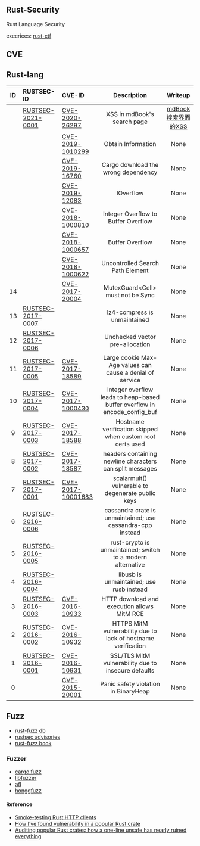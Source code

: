 ## Rust-Security

Rust Language Security


execrices: [rust-ctf](https://github.com/xxg1413/rust-ctf)

## CVE

## Rust-lang

| ID | RUSTSEC-ID | CVE-ID  |    Description    |  Writeup |
|:--:| :--------  | :--------|    :-----------:  |  :----------:  |
|  | [RUSTSEC-2021-0001](https://rustsec.org/advisories/RUSTSEC-2021-0001.html) | [CVE-2020-26297](http://cve.mitre.org/cgi-bin/cvename.cgi?name=CVE-2020-26297) | XSS in mdBook's search page | [mdBook搜索界面的XSS](./CVE-2020-26297) |
|  | | [CVE-2019-1010299](http://cve.mitre.org/cgi-bin/cvename.cgi?name=CVE-2019-1010299) | Obtain Information | None |
|  | | [CVE-2019-16760](http://cve.mitre.org/cgi-bin/cvename.cgi?name=CVE-2019-16760) | Cargo download the wrong dependency | None |
|  | | [CVE-2019-12083](http://cve.mitre.org/cgi-bin/cvename.cgi?name=CVE-2019-12083) | IOverflow  | None |
|  | | [CVE-2018-1000810](http://cve.mitre.org/cgi-bin/cvename.cgi?name=CVE-2018-1000810) | Integer Overflow to Buffer Overflow  | None |
|  | | [CVE-2018-1000657](http://cve.mitre.org/cgi-bin/cvename.cgi?name=CVE-2018-1000657) | Buffer Overflow | None |
|  | | [CVE-2018-1000622](http://cve.mitre.org/cgi-bin/cvename.cgi?name=CVE-2018-1000622) | Uncontrolled Search Path Element | None |
| 14 |  | [CVE-2017-20004](http://cve.mitre.org/cgi-bin/cvename.cgi?name=CVE-2017-20004)  | MutexGuard<Cell<i32>> must not be Sync | None |
| 13 | [RUSTSEC-2017-0007](https://rustsec.org/advisories/RUSTSEC-2017-0007.html) |   | lz4-compress is unmaintained | None |
| 12 | [RUSTSEC-2017-0006](https://rustsec.org/advisories/RUSTSEC-2017-0006.html) |    | Unchecked vector pre-allocation | None |
| 11 | [RUSTSEC-2017-0005](https://rustsec.org/advisories/RUSTSEC-2017-0005.html) | [CVE-2017-18589](http://cve.mitre.org/cgi-bin/cvename.cgi?name=CVE-2017-18589) | Large cookie Max-Age values can cause a denial of service | None |
| 10 | [RUSTSEC-2017-0004](https://rustsec.org/advisories/RUSTSEC-2017-0004.html) |  [CVE-2017-1000430](http://cve.mitre.org/cgi-bin/cvename.cgi?name=CVE-2017-1000430)  |  Integer overflow leads to heap-based buffer overflow in encode_config_buf | None |
| 9 | [RUSTSEC-2017-0003](https://rustsec.org/advisories/RUSTSEC-2017-0003.html) |  [CVE-2017-18588](http://cve.mitre.org/cgi-bin/cvename.cgi?name=CVE-2017-18588)  |  Hostname verification skipped when custom root certs used | None |
| 8 | [RUSTSEC-2017-0002](https://rustsec.org/advisories/RUSTSEC-2017-0002.html) | [CVE-2017-18587](http://cve.mitre.org/cgi-bin/cvename.cgi?name=CVE-2017-18587)  | headers containing newline characters can split messages | None |
| 7 | [RUSTSEC-2017-0001](https://rustsec.org/advisories/RUSTSEC-2017-0001.html) | [CVE-2017-10001683](http://cve.mitre.org/cgi-bin/cvename.cgi?name=CVE-2017-10001683) | scalarmult() vulnerable to degenerate public keys | None |
| 6 | [RUSTSEC-2016-0006](https://rustsec.org/advisories/RUSTSEC-2016-0006.html) |  | cassandra crate is unmaintained; use cassandra-cpp instead | None |
| 5 | [RUSTSEC-2016-0005](https://rustsec.org/advisories/RUSTSEC-2016-0005.html) |  | rust-crypto is unmaintained; switch to a modern alternative | None |
| 4 | [RUSTSEC-2016-0004](https://rustsec.org/advisories/RUSTSEC-2016-0004.html) |  | libusb is unmaintained; use rusb instead | None |
| 3 | [RUSTSEC-2016-0003](https://rustsec.org/advisories/RUSTSEC-2016-0003.html) | [CVE-2016-10933](http://cve.mitre.org/cgi-bin/cvename.cgi?name=CVE-2016-10933)  | HTTP download and execution allows MitM RCE | None |
| 2 | [RUSTSEC-2016-0002](https://rustsec.org/advisories/RUSTSEC-2016-0002.html) | [CVE-2016-10932](http://cve.mitre.org/cgi-bin/cvename.cgi?name=CVE-2016-10932)  | HTTPS MitM vulnerability due to lack of hostname verification | None |
| 1 | [RUSTSEC-2016-0001](https://rustsec.org/advisories/RUSTSEC-2016-0001.html) | [CVE-2016-10931](http://cve.mitre.org/cgi-bin/cvename.cgi?name=CVE-2016-10931)  | SSL/TLS MitM vulnerability due to insecure defaults | None |
| 0 | | [CVE-2015-20001](http://cve.mitre.org/cgi-bin/cvename.cgi?name=CVE-2015-20001)  | Panic safety violation in BinaryHeap | None |



## Fuzz

- [rust-fuzz db](https://github.com/rust-fuzz/trophy-case)
- [rustsec advisories](https://rustsec.org/advisories/)
- [rust-fuzz book](https://rust-fuzz.github.io/book/)

### Fuzzer

- [cargo fuzz](https://github.com/rust-fuzz/cargo-fuzz)
- [libfuzzer](https://github.com/rust-fuzz/libfuzzer)
- [afl](https://github.com/rust-fuzz/afl.rs)
- [honggfuzz](https://github.com/rust-fuzz/honggfuzz-rs)

#### Reference

- [Smoke-testing Rust HTTP clients](https://medium.com/@shnatsel/smoke-testing-rust-http-clients-b8f2ee5db4e6)
- [How I’ve found vulnerability in a popular Rust crate ](https://medium.com/@shnatsel/how-ive-found-vulnerability-in-a-popular-rust-crate-and-you-can-too-3db081a67fb)
- [Auditing popular Rust crates: how a one-line unsafe has nearly ruined everything](https://medium.com/@shnatsel/auditing-popular-rust-crates-how-a-one-line-unsafe-has-nearly-ruined-everything-fab2d837ebb1)

